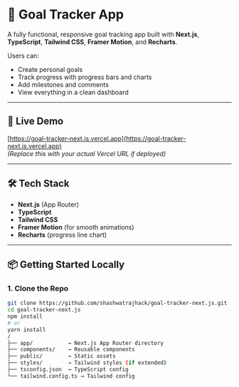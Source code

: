 # 🎯 Goal Tracker App

A fully functional, responsive goal tracking app built with **Next.js**, **TypeScript**, **Tailwind CSS**, **Framer Motion**, and **Recharts**.

Users can:
- Create personal goals
- Track progress with progress bars and charts
- Add milestones and comments
- View everything in a clean dashboard

---

## 🚀 Live Demo

[https://goal-tracker-next.js.vercel.app](https://goal-tracker-next.js.vercel.app)  
_(Replace this with your actual Vercel URL if deployed)_

---

## 🛠️ Tech Stack

- **Next.js** (App Router)
- **TypeScript**
- **Tailwind CSS**
- **Framer Motion** (for smooth animations)
- **Recharts** (progress line chart)

---

## 📦 Getting Started Locally

### 1. Clone the Repo

```bash
git clone https://github.com/shashwatrajhack/goal-tracker-next.js.git
cd goal-tracker-next.js
npm install
# or
yarn install
/
├── app/           → Next.js App Router directory
├── components/    → Reusable components
├── public/        → Static assets
├── styles/        → Tailwind styles (if extended)
├── tsconfig.json  → TypeScript config
└── tailwind.config.ts → Tailwind config
